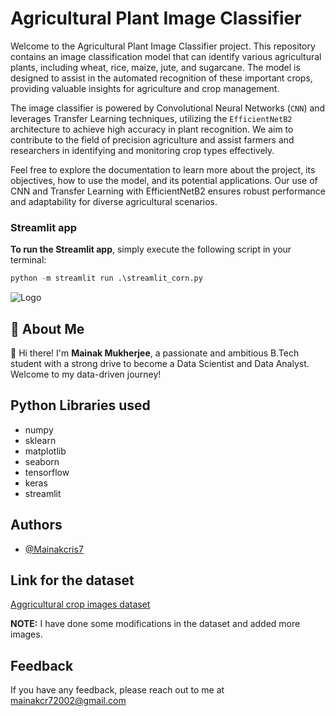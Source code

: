 
# Agricultural Plant Image Classifier

Welcome to the Agricultural Plant Image Classifier project. This repository contains an image classification model that can identify various agricultural plants, including wheat, rice, maize, jute, and sugarcane. The model is designed to assist in the automated recognition of these important crops, providing valuable insights for agriculture and crop management.

The image classifier is powered by Convolutional Neural Networks (`CNN`) and leverages Transfer Learning techniques, utilizing the `EfficientNetB2` architecture to achieve high accuracy in plant recognition. We aim to contribute to the field of precision agriculture and assist farmers and researchers in identifying and monitoring crop types effectively.

Feel free to explore the documentation to learn more about the project, its objectives, how to use the model, and its potential applications. Our use of CNN and Transfer Learning with EfficientNetB2 ensures robust performance and adaptability for diverse agricultural scenarios.


### Streamlit app
**To run the Streamlit app**, simply execute the following script in your terminal:

```python
python -m streamlit run .\streamlit_corn.py
```










![Logo](https://images.moneycontrol.com/static-mcnews/2022/08/sreehari-devadas-WDI95CIPW00-unsplash.jpg?impolicy=website&width=1600&height=900)


## 🚀 About Me
👋 Hi there! I'm **Mainak Mukherjee**, a passionate and ambitious B.Tech student with a strong drive to become a Data Scientist and Data Analyst. Welcome to my data-driven journey!



## Python Libraries used

- numpy
- sklearn
- matplotlib
- seaborn
- tensorflow
- keras
- streamlit


## Authors

- [@Mainakcris7](https://github.com/Mainakcris7)


## Link for the dataset

[Aggricultural crop images dataset](https://www.kaggle.com/datasets/aman2000jaiswal/agriculture-crop-images)

**NOTE:** I have done some modifications in the dataset and added more images.

## Feedback

If you have any feedback, please reach out to me at mainakcr72002@gmail.com

